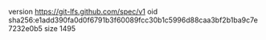 version https://git-lfs.github.com/spec/v1
oid sha256:e1add390fa0d0f6791b3f60089fcc30b1c5996d88caa3bf2b1ba9c7e7232e0b5
size 1495
